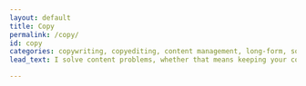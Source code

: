 ```yaml
---
layout: default
title: Copy
permalink: /copy/
id: copy
categories: copywriting, copyediting, content management, long-form, social, web, print, editorial 
lead_text: I solve content problems, whether that means keeping your content on voice, helping you find your voice, optimizing content processes or some combination thereof.     

---
```

